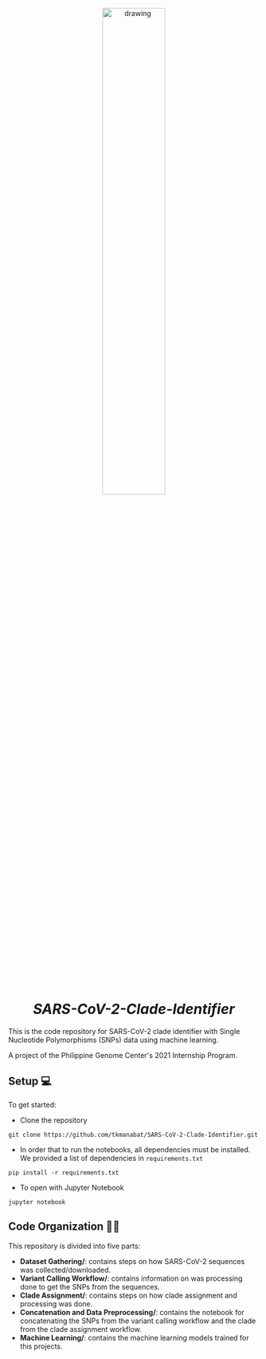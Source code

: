 <p align="center">
 <img src="Assets/DNA.gif" alt="drawing" width=50% height=50%/>
</p>
<h1 align='center'><i> SARS-CoV-2-Clade-Identifier</i></h1></center>
This is the code repository for SARS-CoV-2 clade identifier with Single Nucleotide Polymorphisms (SNPs) data using machine learning.

A project of the Philippine Genome Center's 2021 Internship Program. 

## Setup 💻
To get started:
- Clone the repository
```
git clone https://github.com/tkmanabat/SARS-CoV-2-Clade-Identifier.git
```
- In order that to run the notebooks, all dependencies must be installed. We provided a list of dependencies in `requirements.txt`
``` 
pip install -r requirements.txt
```
- To open with Jupyter Notebook 
```
jupyter notebook
```


## Code Organization 🤹‍♂️
This repository is divided into five parts:
- **Dataset Gathering/**: contains steps on how SARS-CoV-2 sequences was collected/downloaded.
- **Variant Calling Workflow/**: contains information on was processing done to get the SNPs from the sequences. 
- **Clade Assignment/**: contains steps on how clade assignment and processing was done.
- **Concatenation and Data Preprocessing/**: contains the notebook for concatenating the SNPs from the variant calling workflow and the clade from the clade assignment workflow.
- **Machine Learning/**:  contains the machine learning models trained for this projects.

